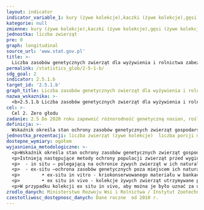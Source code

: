```yaml
---
layout: indicator
indicator_variable_1: kury (żywe kolekcje),kaczki (żywe kolekcje),gęsi (żywe kolekcje),bydło (liczba zwierząt (dawców) od których zgromadzono materiał w banku genów),bydło (liczba porcji materiału zgromadzonych w banku genów)
kategorie: null
zmienne: kury (żywe kolekcje),kaczki (żywe kolekcje),gęsi (żywe kolekcje),bydło (liczba zwierząt (dawców), od których zgromadzono materiał w banku genów),bydło (liczba porcji materiału zgromadzonych w banku genów)
jednostka: liczba zwierząt
pre: 0
graph: longitudinal
source_url: 'www.stat.gov.pl'
title: >-
  Liczba zasobów genetycznych zwierząt dla wyżywienia i rolnictwa zabezpieczonych w kolekcjach banków genów
permalink: /statistics_glob/2-5-1-b/
sdg_goal: 2
indicator: 2.5.1.b
target_id: '2.5.1.b'
graph_title: Liczba zasobów genetycznych zwierząt dla wyżywienia i rolnictwa zabezpieczonych w kolekcjach banków genów
nazwa_wskaznika: >-
  <b>2.5.1.b Liczba zasobów genetycznych zwierząt dla wyżywienia i rolnictwa zabezpieczonych w kolekcjach banków genów</b>
cel: >-
  Cel 2. Zero głodu
zadanie: 2.5 Do 2020 roku zapewnić różnorodność genetyczną nasion, roślin uprawnych, zwierząt hodowlanych i udomowionych oraz powiązanych z nimi dzikich gatunków, w tym poprzez skutecznie zarządzane i różnorodne banki nasion i roślin na poziomie krajowym, regionalnym i międzynarodowym, jak również promować uczciwy i sprawiedliwy podział oraz dostęp do korzyści płynących z wykorzystania zasobów genetycznych oraz związanej z nimi tradycyjnej wiedzy, zgodnie z ustaleniami na szczeblu międzynarodowym
definicja: >-
  Wskaźnik określa stan ochrony zasobów genetycznych zwierząt gospodarskich metodami ex situ in vitro i ex situ in vivo.
jednostka_prezentacji: liczba zwierząt (żywe kolekcje)  liczba porcji materiału, liczba zwierząt (dawców) od których zgromadzono materiał (banki)
dostepne_wymiary: ogółem
wyjasnienia_metodologiczne: >-
  <p>Wskaźnik określa stan ochrony zasobów genetycznych zwierząt gospodarskich metodami ex situ in vitro i ex situ in vivo. </p>
  <p>Istnieją następujące metody ochrony populacji zwierząt przed wyginięciem: </p>
  <p>  - in situ – polegającą na ochronie żywych zwierząt w ich naturalnym środowisku, </p>
  <p>  - ex-situ –ochrona zasobów genetycznych poza miejscem ich naturalnego występowania, w tym: </p>
  <p>        • ex-situ in vitro - kriokonserwowanego materiału w bankach materiału genetycznego, </p>
  <p>        • ex situ in vivo - kolekcje żywych zwierząt utrzymywane poza miejscem występowania. </p>
  <p>W przypadku kolekcji ex situ in vivo, aby można je było uznać za utrzymywane w sposób długookresowy i stabilny, przyjmuje sie, że są one w placówkach należących do sektora publicznego.</p>
zrodlo_danych: Ministerstwo Rozwoju Wsi i Rolnictwa / Instytut Zootechniki
czestotliwosc_dostępnosc_danych: Dane roczne  od 2010 r.
---
```

